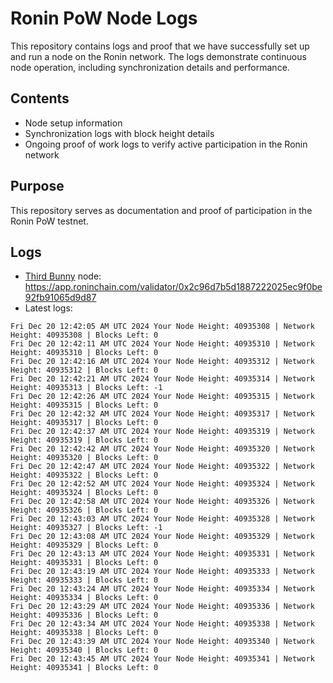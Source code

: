 # Ronin PoW Node Logs

This repository contains logs and proof that we have successfully set up and run a node on the Ronin network. The logs demonstrate continuous node operation, including synchronization details and performance.

## Contents

- Node setup information
- Synchronization logs with block height details
- Ongoing proof of work logs to verify active participation in the Ronin network

## Purpose

This repository serves as documentation and proof of participation in the Ronin PoW testnet.

## Logs

- [Third Bunny](https://thirdbunny.xyz/) node: https://app.roninchain.com/validator/0x2c96d7b5d1887222025ec9f0be92fb91065d9d87
- Latest logs:
```
Fri Dec 20 12:42:05 AM UTC 2024 Your Node Height: 40935308 | Network Height: 40935308 | Blocks Left: 0
Fri Dec 20 12:42:11 AM UTC 2024 Your Node Height: 40935310 | Network Height: 40935310 | Blocks Left: 0
Fri Dec 20 12:42:16 AM UTC 2024 Your Node Height: 40935312 | Network Height: 40935312 | Blocks Left: 0
Fri Dec 20 12:42:21 AM UTC 2024 Your Node Height: 40935314 | Network Height: 40935313 | Blocks Left: -1
Fri Dec 20 12:42:26 AM UTC 2024 Your Node Height: 40935315 | Network Height: 40935315 | Blocks Left: 0
Fri Dec 20 12:42:32 AM UTC 2024 Your Node Height: 40935317 | Network Height: 40935317 | Blocks Left: 0
Fri Dec 20 12:42:37 AM UTC 2024 Your Node Height: 40935319 | Network Height: 40935319 | Blocks Left: 0
Fri Dec 20 12:42:42 AM UTC 2024 Your Node Height: 40935320 | Network Height: 40935320 | Blocks Left: 0
Fri Dec 20 12:42:47 AM UTC 2024 Your Node Height: 40935322 | Network Height: 40935322 | Blocks Left: 0
Fri Dec 20 12:42:52 AM UTC 2024 Your Node Height: 40935324 | Network Height: 40935324 | Blocks Left: 0
Fri Dec 20 12:42:58 AM UTC 2024 Your Node Height: 40935326 | Network Height: 40935326 | Blocks Left: 0
Fri Dec 20 12:43:03 AM UTC 2024 Your Node Height: 40935328 | Network Height: 40935327 | Blocks Left: -1
Fri Dec 20 12:43:08 AM UTC 2024 Your Node Height: 40935329 | Network Height: 40935329 | Blocks Left: 0
Fri Dec 20 12:43:13 AM UTC 2024 Your Node Height: 40935331 | Network Height: 40935331 | Blocks Left: 0
Fri Dec 20 12:43:19 AM UTC 2024 Your Node Height: 40935333 | Network Height: 40935333 | Blocks Left: 0
Fri Dec 20 12:43:24 AM UTC 2024 Your Node Height: 40935334 | Network Height: 40935334 | Blocks Left: 0
Fri Dec 20 12:43:29 AM UTC 2024 Your Node Height: 40935336 | Network Height: 40935336 | Blocks Left: 0
Fri Dec 20 12:43:34 AM UTC 2024 Your Node Height: 40935338 | Network Height: 40935338 | Blocks Left: 0
Fri Dec 20 12:43:39 AM UTC 2024 Your Node Height: 40935340 | Network Height: 40935340 | Blocks Left: 0
Fri Dec 20 12:43:45 AM UTC 2024 Your Node Height: 40935341 | Network Height: 40935341 | Blocks Left: 0
```
